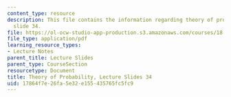 ```yaml
---
content_type: resource
description: This file contains the information regarding theory of probability, lecture
  slide 34.
file: https://ol-ocw-studio-app-production.s3.amazonaws.com/courses/18-175-theory-of-probability-spring-2014/17864f7e26fa5e32e155435765fc5fc9_MIT18_175S14_Lecture34.pdf
file_type: application/pdf
learning_resource_types:
- Lecture Notes
parent_title: Lecture Slides
parent_type: CourseSection
resourcetype: Document
title: Theory of Probability, Lecture Slides 34
uid: 17864f7e-26fa-5e32-e155-435765fc5fc9
---
```

